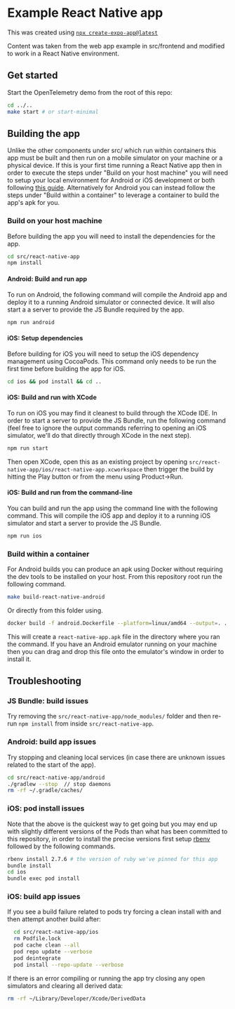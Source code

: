 # Example React Native app

This was created using
[`npx create-expo-app@latest`](https://reactnative.dev/docs/environment-setup#start-a-new-react-native-project-with-expo)

Content was taken from the web app example in src/frontend and modified to work
in a React Native environment.

## Get started

Start the OpenTelemetry demo from the root of this repo:

```bash
cd ../..
make start # or start-minimal
```

## Building the app

Unlike the other components under src/ which run within containers this
app must be built and then run on a mobile simulator on your machine or a
physical device. If this is your first time running a React Native app then in
order to execute the steps under "Build on your host machine" you will need to
setup your local environment for Android or iOS development or both following
[this guide](https://reactnative.dev/docs/set-up-your-environment).
Alternatively for Android you can instead follow the steps under "Build within a
container" to leverage a container to build the app's apk for you.

### Build on your host machine

Before building the app you will need to install the dependencies for the app.

```bash
cd src/react-native-app
npm install
```

#### Android: Build and run app

To run on Android, the following command will compile the Android app and deploy
it to a running Android simulator or connected device. It will also start a
a server to provide the JS Bundle required by the app.

```bash
npm run android
```

#### iOS: Setup dependencies

Before building for iOS you will need to setup the iOS dependency management
using CocoaPods. This command only needs to be run the first time before
building the app for iOS.

```bash
cd ios && pod install && cd ..
```

#### iOS: Build and run with XCode

To run on iOS you may find it cleanest to build through the XCode IDE. In order
to start a server to provide the JS Bundle, run the following command (feel free
to ignore the output commands referring to opening an iOS simulator, we'll do
that directly through XCode in the next step).

```bash
npm run start
```

Then open XCode, open this as an existing project by opening
`src/react-native-app/ios/react-native-app.xcworkspace` then trigger the build
by hitting the Play button or from the menu using Product->Run.

#### iOS: Build and run from the command-line

You can build and run the app using the command line with the following
command. This will compile the iOS app and deploy it to a running iOS simulator
and start a server to provide the JS Bundle.

```bash
npm run ios
```

### Build within a container

For Android builds you can produce an apk using Docker without requiring the dev
tools to be installed on your host. From this repository root run the
following command.

```bash
make build-react-native-android
```

Or directly from this folder using.

```bash
docker build -f android.Dockerfile --platform=linux/amd64 --output=. .
```

This will create a `react-native-app.apk` file in the directory where you ran
the command. If you have an Android emulator running on your machine then you
can drag and drop this file onto the emulator's window in order to install it.

## Troubleshooting

### JS Bundle: build issues

Try removing the `src/react-native-app/node_modules/` folder and then re-run
`npm install` from inside `src/react-native-app`.

### Android: build app issues

Try stopping and cleaning local services (in case there are unknown issues
related to the start of the app).

```bash
cd src/react-native-app/android
./gradlew --stop  // stop daemons
rm -rf ~/.gradle/caches/
```

### iOS: pod install issues

Note that the above is the quickest way to get going but you may end up with
slightly different versions of the Pods than what has been committed to this
repository, in order to install the precise versions first setup
[rbenv](https://github.com/rbenv/rbenv#installation) followed by the following
commands.

```bash
rbenv install 2.7.6 # the version of ruby we've pinned for this app
bundle install
cd ios
bundle exec pod install
```

### iOS: build app issues

If you see a build failure related to pods try forcing a clean install with and
then attempt another build after:

```bash
  cd src/react-native-app/ios
  rm Podfile.lock
  pod cache clean --all
  pod repo update --verbose
  pod deintegrate
  pod install --repo-update --verbose
```

If there is an error compiling or running the app try closing any open
simulators and clearing all derived data:

```bash
rm -rf ~/Library/Developer/Xcode/DerivedData
```
